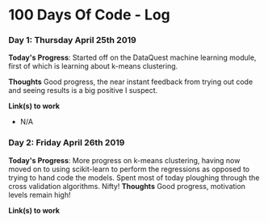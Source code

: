 # 100 Days Of Code - Log

### Day 1: Thursday April 25th 2019

**Today's Progress**: Started off on the DataQuest machine learning module, first of which is learning about k-means clustering.

**Thoughts** Good progress, the near instant feedback from trying out code and seeing results is a big positive I suspect. 

**Link(s) to work**
- N/A

### Day 2: Friday April 26th 2019

**Today's Progress**: More progress on k-means clustering, having now moved on to using scikit-learn to perform the regressions as opposed to trying to hand code the models. Spent most of today ploughing through the cross validation algorithms. Nifty! 
**Thoughts** Good progress, motivation levels remain high!  

**Link(s) to work**

